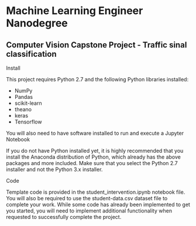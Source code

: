 # Machine Learning Engineer Nanodegree
## Computer Vision Capstone Project - Traffic sinal classification

Install

This project requires Python 2.7 and the following Python libraries installed:

- NumPy
- Pandas
- scikit-learn
- theano
- keras
- Tensorflow

You will also need to have software installed to run and execute a Jupyter Notebook

If you do not have Python installed yet, it is highly recommended that you install the Anaconda distribution of Python, which already has the above packages and more included. Make sure that you select the Python 2.7 installer and not the Python 3.x installer.

Code

Template code is provided in the student_intervention.ipynb notebook file. You will also be required to use the student-data.csv dataset file to complete your work. While some code has already been implemented to get you started, you will need to implement additional functionality when requested to successfully complete the project.
